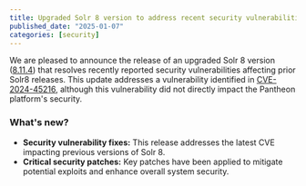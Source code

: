 ```yaml
---
title: Upgraded Solr 8 version to address recent security vulnerabilities
published_date: "2025-01-07"
categories: [security]
---
```


We are pleased to announce the release of an upgraded Solr 8 version ([8.11.4](https://solr.apache.org/docs/8_11_4/changes/Changes.html#v8.11.4)) that resolves recently reported security vulnerabilities affecting prior Solr8 releases. This update addresses a vulnerability identified in [CVE-2024-45216](https://nvd.nist.gov/vuln/detail/CVE-2024-45216), although this vulnerability did not directly impact the Pantheon platform's security.
  
### What's new? ###
* **Security vulnerability fixes:** This release addresses the latest CVE impacting previous versions of Solr 8.
* **Critical security patches:** Key patches have been applied to mitigate potential exploits and enhance overall system security.

